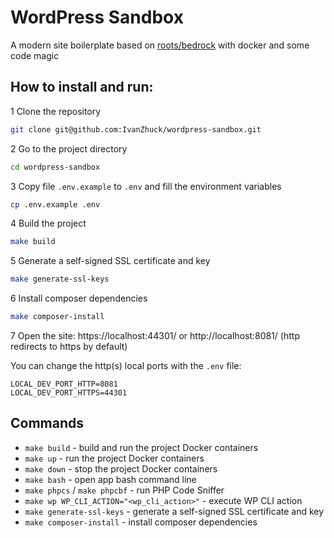 # WordPress Sandbox
A modern site boilerplate based on [roots/bedrock](https://roots.io/bedrock/) with docker and some code magic

## How to install and run:

1 Clone the repository

```bash
git clone git@github.com:IvanZhuck/wordpress-sandbox.git
```

2 Go to the project directory

```bash
cd wordpress-sandbox
```

3 Copy file `.env.example` to `.env` and fill the environment variables

```bash
cp .env.example .env
```

4 Build the project

```bash
make build
```

5 Generate a self-signed SSL certificate and key

```bash
make generate-ssl-keys
```

6 Install composer dependencies

```bash
make composer-install
```

7 Open the site: https://localhost:44301/ or http://localhost:8081/ (http redirects to https by default)

You can change the http(s) local ports with the `.env` file:

```
LOCAL_DEV_PORT_HTTP=8081
LOCAL_DEV_PORT_HTTPS=44301
```

## Commands
- `make build` - build and run the project Docker containers
- `make up` - run the project Docker containers
- `make down` - stop the project Docker containers
- `make bash` - open app bash command line
- `make phpcs` / `make phpcbf` - run PHP Code Sniffer
- `make wp WP_CLI_ACTION="<wp_cli_action>"` - execute WP CLI action
- `make generate-ssl-keys` - generate a self-signed SSL certificate and key
- `make composer-install` - install composer dependencies